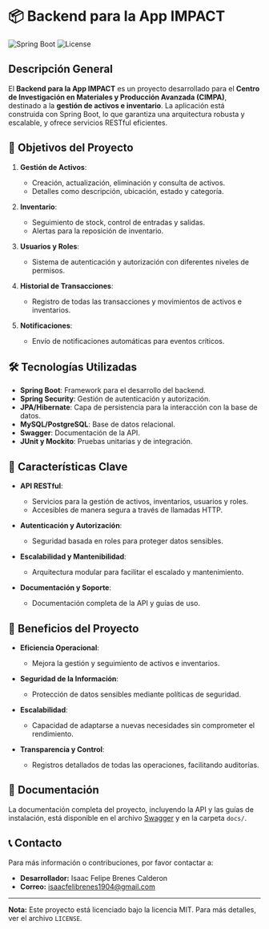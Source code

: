 # 📦 Backend para la App IMPACT

![Spring Boot](https://img.shields.io/badge/Spring%20Boot-2.5.4-green) ![License](https://img.shields.io/badge/license-MIT-blue)

## Descripción General

El **Backend para la App IMPACT** es un proyecto desarrollado para el **Centro de Investigación en Materiales y Producción Avanzada (CIMPA)**, destinado a la **gestión de activos e inventario**. La aplicación está construida con Spring Boot, lo que garantiza una arquitectura robusta y escalable, y ofrece servicios RESTful eficientes.

## 🚀 Objetivos del Proyecto

1. **Gestión de Activos**: 
   - Creación, actualización, eliminación y consulta de activos.
   - Detalles como descripción, ubicación, estado y categoría.

2. **Inventario**: 
   - Seguimiento de stock, control de entradas y salidas.
   - Alertas para la reposición de inventario.

3. **Usuarios y Roles**: 
   - Sistema de autenticación y autorización con diferentes niveles de permisos.

4. **Historial de Transacciones**: 
   - Registro de todas las transacciones y movimientos de activos e inventarios.

5. **Notificaciones**: 
   - Envío de notificaciones automáticas para eventos críticos.

## 🛠️ Tecnologías Utilizadas

- **Spring Boot**: Framework para el desarrollo del backend.
- **Spring Security**: Gestión de autenticación y autorización.
- **JPA/Hibernate**: Capa de persistencia para la interacción con la base de datos.
- **MySQL/PostgreSQL**: Base de datos relacional.
- **Swagger**: Documentación de la API.
- **JUnit y Mockito**: Pruebas unitarias y de integración.

## 🎨 Características Clave

- **API RESTful**: 
  - Servicios para la gestión de activos, inventarios, usuarios y roles.
  - Accesibles de manera segura a través de llamadas HTTP.

- **Autenticación y Autorización**: 
  - Seguridad basada en roles para proteger datos sensibles.

- **Escalabilidad y Mantenibilidad**: 
  - Arquitectura modular para facilitar el escalado y mantenimiento.

- **Documentación y Soporte**: 
  - Documentación completa de la API y guías de uso.

## 🎯 Beneficios del Proyecto

- **Eficiencia Operacional**: 
  - Mejora la gestión y seguimiento de activos e inventarios.

- **Seguridad de la Información**: 
  - Protección de datos sensibles mediante políticas de seguridad.

- **Escalabilidad**: 
  - Capacidad de adaptarse a nuevas necesidades sin comprometer el rendimiento.

- **Transparencia y Control**: 
  - Registros detallados de todas las operaciones, facilitando auditorías.

## 📄 Documentación

La documentación completa del proyecto, incluyendo la API y las guías de instalación, está disponible en el archivo [Swagger](#) y en la carpeta `docs/`.

## 📞 Contacto

Para más información o contribuciones, por favor contactar a:

- **Desarrollador:** Isaac Felipe Brenes Calderon
- **Correo:** [isaacfelibrenes1904@gmail.com](mailto:isaacfelibrenes1904@gmail.com)

---

**Nota:** Este proyecto está licenciado bajo la licencia MIT. Para más detalles, ver el archivo `LICENSE`.
